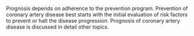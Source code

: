 Prognosis depends on adherence to the prevention program. Prevention of coronary artery disease best starts with the initial evaluation of risk factors to prevent or halt the disease progression. Prognosis of coronary artery disease is discussed in detail other topics.